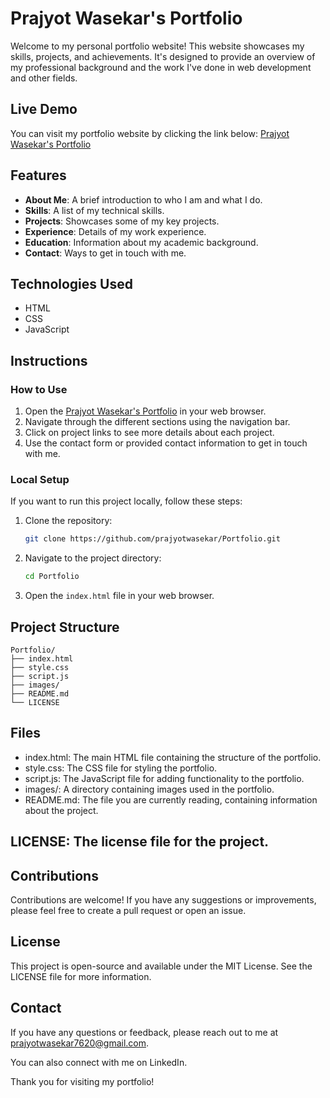 # Prajyot Wasekar's Portfolio

Welcome to my personal portfolio website! This website showcases my skills, projects, and achievements. It's designed to provide an overview of my professional background and the work I've done in web development and other fields.

## Live Demo

You can visit my portfolio website by clicking the link below:
[Prajyot Wasekar's Portfolio](https://prajyotwasekar.github.io/Portfolio/)

## Features

- **About Me**: A brief introduction to who I am and what I do.
- **Skills**: A list of my technical skills.
- **Projects**: Showcases some of my key projects.
- **Experience**: Details of my work experience.
- **Education**: Information about my academic background.
- **Contact**: Ways to get in touch with me.

## Technologies Used

- HTML
- CSS
- JavaScript

## Instructions

### How to Use

1. Open the [Prajyot Wasekar's Portfolio](https://prajyotwasekar.github.io/Portfolio/) in your web browser.
2. Navigate through the different sections using the navigation bar.
3. Click on project links to see more details about each project.
4. Use the contact form or provided contact information to get in touch with me.

### Local Setup

If you want to run this project locally, follow these steps:

1. Clone the repository:
    ```sh
    git clone https://github.com/prajyotwasekar/Portfolio.git
    ```

2. Navigate to the project directory:
    ```sh
    cd Portfolio
    ```

3. Open the `index.html` file in your web browser.

## Project Structure

```plaintext
Portfolio/
├── index.html
├── style.css
├── script.js
├── images/
├── README.md
└── LICENSE
```
## Files

- index.html: The main HTML file containing the structure of the portfolio.
- style.css: The CSS file for styling the portfolio.
- script.js: The JavaScript file for adding functionality to the portfolio.
- images/: A directory containing images used in the portfolio.
- README.md: The file you are currently reading, containing information about the project.
## LICENSE: The license file for the project.

## Contributions
Contributions are welcome! If you have any suggestions or improvements, please feel free to create a pull request or open an issue.

## License
This project is open-source and available under the MIT License. See the LICENSE file for more information.

## Contact
If you have any questions or feedback, please reach out to me at prajyotwasekar7620@gmail.com.

You can also connect with me on LinkedIn.

Thank you for visiting my portfolio!
